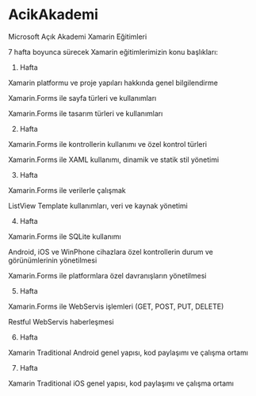 # AcikAkademi
Microsoft Açık Akademi Xamarin Eğitimleri

7 hafta boyunca sürecek Xamarin eğitimlerimizin konu başlıkları:

1. Hafta

  Xamarin platformu ve proje yapıları hakkında genel bilgilendirme

  Xamarin.Forms ile sayfa türleri ve kullanımları

  Xamarin.Forms ile tasarım türleri ve kullanımları

2. Hafta

  Xamarin.Forms ile kontrollerin kullanımı ve özel kontrol türleri

  Xamarin.Forms ile XAML kullanımı, dinamik ve statik stil yönetimi

3. Hafta

  Xamarin.Forms ile verilerle çalışmak

  ListView Template kullanımları, veri ve kaynak yönetimi

4. Hafta

  Xamarin.Forms ile SQLite kullanımı

  Android, iOS ve WinPhone cihazlara özel kontrollerin durum ve görünümlerinin yönetilmesi

  Xamarin.Forms ile platformlara özel davranışların yönetilmesi

5. Hafta

  Xamarin.Forms ile WebServis işlemleri (GET, POST, PUT, DELETE)

  Restful WebServis haberleşmesi

6. Hafta

  Xamarin Traditional Android genel yapısı, kod paylaşımı ve çalışma ortamı

7. Hafta

  Xamarin Traditional iOS genel yapısı, kod paylaşımı ve çalışma ortamı
